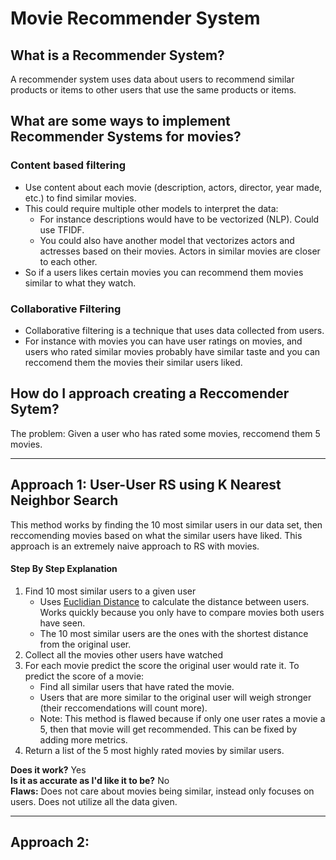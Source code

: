 # Movie Recommender System

## What is a Recommender System?
A recommender system uses data about users to recommend similar products or items to other users that use the same products or items.

## What are some ways to implement Recommender Systems for movies?
### Content based filtering
- Use content about each movie (description, actors, director, year made, etc.) to find similar movies.
- This could require multiple other models to interpret the data:
    - For instance descriptions would have to be vectorized (NLP). Could use TFIDF.
    - You could also have another model that vectorizes actors and actresses based on their movies. Actors in similar movies are closer to each other.
- So if a users likes certain movies you can recommend them movies similar to what they watch.
### Collaborative Filtering
- Collaborative filtering is a technique that uses data collected from users.
- For instance with movies you can have user ratings on movies, and users who rated similar movies probably have similar taste and you can reccomend them the movies their similar users liked.

## How do I approach creating a Reccomender Sytem?
The problem: Given a user who has rated some movies, reccomend them 5 movies.

---

## Approach 1: User-User RS using K Nearest Neighbor Search
This method works by finding the 10 most similar users in our data set,
then reccomending movies based on what the similar users have liked.
This approach is an extremely naive approach to RS with movies.

#### Step By Step Explanation
1. Find 10 most similar users to a given user
    - Uses [Euclidian Distance](https://en.wikipedia.org/wiki/Euclidean_distance) to calculate the
    distance between users. Works quickly because you only have to compare movies both users have seen.
    - The 10 most similar users are the ones with the shortest distance from the original user.
2. Collect all the movies other users have watched
3. For each movie predict the score the original user would rate it. To predict the score of a movie:
    - Find all similar users that have rated the movie.
    - Users that are more similar to the original user will weigh stronger (their reccomendations will count more).
    - Note: This method is flawed because if only one user rates a movie a 5, then that movie will get recommended. This can be fixed by adding more metrics.
4. Return a list of the 5 most highly rated movies by similar users.

**Does it work?** Yes  
**Is it as accurate as I'd like it to be?** No  
**Flaws:** Does not care about movies being similar, instead only focuses on users. Does not utilize all the data given.

---

## Approach 2: